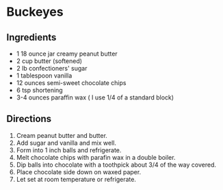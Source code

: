 # Buckeyes
## Ingredients 
- 1 18 ounce jar creamy peanut butter 
- 2 cup butter (softened)
- 2 lb confectioners' sugar
- 1 tablespoon vanilla 
- 12 ounces semi-sweet chocolate chips
- 6 tsp shortening
- 3-4 ounces paraffin wax ( I use 1/4 of a standard block)
## Directions
1. Cream peanut butter and butter.
2. Add sugar and vanilla and mix well.
3. Form into 1 inch balls and refrigerate.
4. Melt chocolate chips with parafin wax in a double boiler.
5. Dip balls into chocolate with a toothpick about 3/4 of the way covered.
6. Place chocolate side down on waxed paper.
7. Let set at room temperature or refrigerate.
